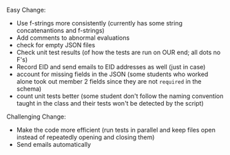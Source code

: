 Easy Change:
- Use f-strings more consistently (currently has some string concatenantions and f-strings)
- Add comments to abnormal evaluations
- check for empty JSON files
- Check unit test results (of how the tests are run on OUR end; all dots no F's)
- Record EID and send emails to EID addresses as well (just in case)
- account for missing fields in the JSON (some students who worked alone took out member 2 fields since they are not `required` in the schema)
- count unit tests better (some student don't follow the naming convention taught in the class and their tests won't be detected by the script)

Challenging Change:
- Make the code more efficient (run tests in parallel and keep files open instead of repeatedly opening and closing them)
- Send emails automatically
